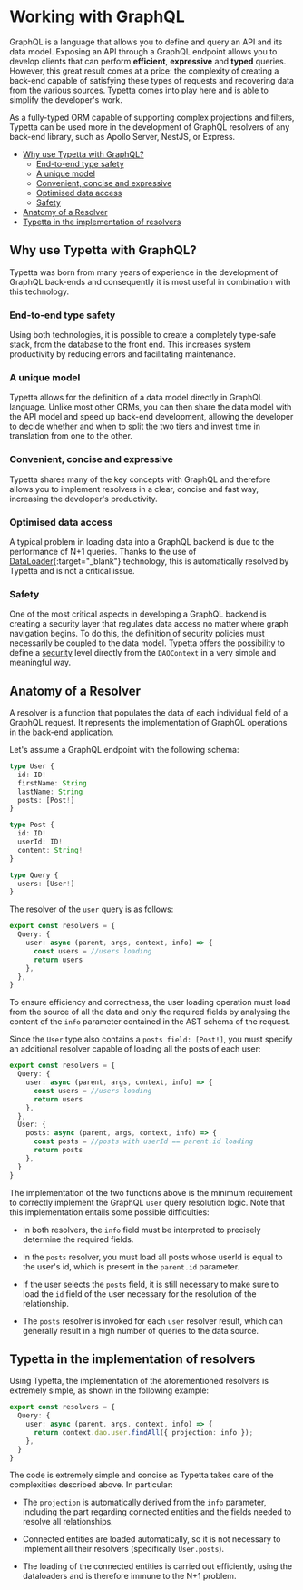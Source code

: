 # Working with GraphQL

GraphQL is a language that allows you to define and query an API and its data model. Exposing an API through a GraphQL endpoint allows you to develop clients that can perform **efficient**, **expressive** and **typed** queries. However, this great result comes at a price: the complexity of creating a back-end capable of satisfying these types of requests and recovering data from the various sources. Typetta comes into play here and is able to simplify the developer's work.

As a fully-typed ORM capable of supporting complex projections and filters, Typetta can be used more in the development of GraphQL resolvers of any back-end library, such as Apollo Server, NestJS, or Express.

  - [Why use Typetta with GraphQL?](#why-use-typetta-with-graphql)
    - [End-to-end type safety](#end-to-end-type-safety)
    - [A unique model](#a-unique-model)
    - [Convenient, concise and expressive](#convenient-concise-and-expressive)
    - [Optimised data access](#optimised-data-access)
    - [Safety](#safety)
  - [Anatomy of a Resolver](#anatomy-of-a-resolver)
  - [Typetta in the implementation of resolvers](#typetta-in-the-implementation-of-resolvers)

## Why use Typetta with GraphQL?
Typetta was born from many years of experience in the development of GraphQL back-ends and consequently it is most useful in combination with this technology.

### End-to-end type safety
Using both technologies, it is possible to create a completely type-safe stack, from the database to the front end. This increases system productivity by reducing errors and facilitating maintenance.

### A unique model
Typetta allows for the definition of a data model directly in GraphQL language. Unlike most other ORMs, you can then share the data model with the API model and speed up back-end development, allowing the developer to decide whether and when to split the two tiers and invest time in translation from one to the other.

### Convenient, concise and expressive
Typetta shares many of the key concepts with GraphQL and therefore allows you to implement resolvers in a clear, concise and fast way, increasing the developer's productivity.

### Optimised data access
A typical problem in loading data into a GraphQL backend is due to the performance of N+1 queries. Thanks to the use of [DataLoader](https://github.com/graphql/dataloader){:target="_blank"} technology, this is automatically resolved by Typetta and is not a critical issue.

### Safety
One of the most critical aspects in developing a GraphQL backend is creating a security layer that regulates data access no matter where graph navigation begins. To do this, the definition of security policies must necessarily be coupled to the data model. Typetta offers the possibility to define a [security](./security.md) level directly from the `DAOContext` in a very simple and meaningful way.

## Anatomy of a Resolver

A resolver is a function that populates the data of each individual field of a GraphQL request. It represents the implementation of GraphQL operations in the back-end application.

Let's assume a GraphQL endpoint with the following schema:

```typescript
type User {
  id: ID!
  firstName: String
  lastName: String
  posts: [Post!]
}

type Post {
  id: ID!
  userId: ID!
  content: String!
}

type Query {
  users: [User!]
}
```

The resolver of the `user` query is as follows:

```typescript
export const resolvers = {
  Query: {
    user: async (parent, args, context, info) => {
      const users = //users loading
      return users
    },
  },
}
```

To ensure efficiency and correctness, the user loading operation must load from the source of all the data and only the required fields by analysing the content of the `info` parameter contained in the AST schema of the request.

Since the `User` type also contains a `posts field: [Post!]`, you must specify an additional resolver capable of loading all the posts of each user:

```typescript
export const resolvers = {
  Query: {
    user: async (parent, args, context, info) => {
      const users = //users loading
      return users
    },
  },
  User: {
    posts: async (parent, args, context, info) => {
      const posts = //posts with userId == parent.id loading
      return posts
    },
  }
}
```

The implementation of the two functions above is the minimum requirement to correctly implement the GraphQL `user` query resolution logic. Note that this implementation entails some possible difficulties:

- In both resolvers, the `info` field must be interpreted to precisely determine the required fields.

- In the `posts` resolver, you must load all posts whose userId is equal to the user's id, which is present in the `parent.id` parameter.

- If the user selects the `posts` field, it is still necessary to make sure to load the `id` field of the user necessary for the resolution of the relationship.

- The `posts` resolver is invoked for each `user` resolver result, which can generally result in a high number of queries to the data source.


## Typetta in the implementation of resolvers

Using Typetta, the implementation of the aforementioned resolvers is extremely simple, as shown in the following example:

```typescript
export const resolvers = {
  Query: {
    user: async (parent, args, context, info) => {
      return context.dao.user.findAll({ projection: info });
    },
  }
}
```

The code is extremely simple and concise as Typetta takes care of the complexities described above. In particular:

- The `projection` is automatically derived from the `info` parameter, including the part regarding connected entities and the fields needed to resolve all relationships.

- Connected entities are loaded automatically, so it is not necessary to implement all their resolvers (specifically `User.posts`).

- The loading of the connected entities is carried out efficiently, using the dataloaders and is therefore immune to the N+1 problem.




